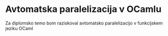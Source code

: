 # Avtomatska paralelizacija v OCamlu
 Za diplomsko temo bom raziskoval avtomatsko paralelizacijo v funkcijskem jeziku OCaml
